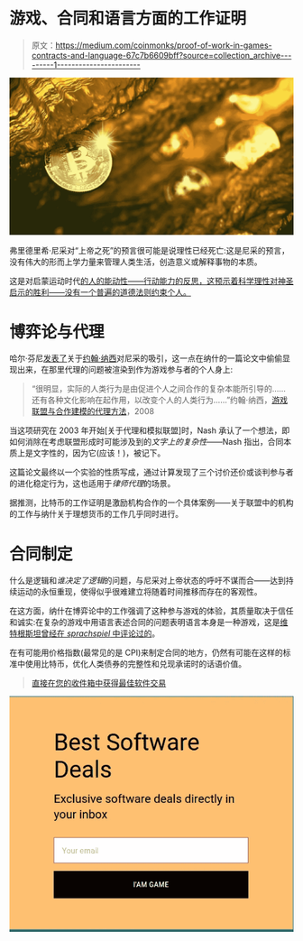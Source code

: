 # 游戏、合同和语言方面的工作证明

> 原文：<https://medium.com/coinmonks/proof-of-work-in-games-contracts-and-language-67c7b6609bff?source=collection_archive---------1----------------------->

![](img/f47f690fc127a7701a3f845563e6e3b6.png)

弗里德里希·尼采对“上帝之死”的预言很可能是说理性已经死亡:这是尼采的预言，没有伟大的形而上学力量来管理人类生活，创造意义或解释事物的本质。

这是对启蒙运动时代[的人的能动性——行动能力的反思，这预示着科学理性对神圣启示的胜利——没有一个普遍的道德法则约束个人。](/@jongulson/le-petit-volontaire-f58843b39bc5)

# 博弈论与代理

哈尔·芬尼[发表了](https://extropians.weidai.com/extropians.1Q02/3146.html)关于[约翰·纳西](https://en.wikipedia.org/wiki/John_Forbes_Nash_Jr.)对尼采的吸引，这一点在纳什的一篇论文中偷偷显现出来，在那里代理的问题被渲染到作为游戏参与者的个人身上:

> “很明显，实际的人类行为是由促进个人之间合作的复杂本能所引导的……还有各种文化影响在起作用，以改变个人的人类行为……”约翰·纳西，[游戏联盟与合作建模的代理方法](http://web.math.princeton.edu/jfnj/texts_and_graphics/Main.Content/VZ.Class.pac.507/Nash2008.AK.pdf)，2008

当这项研究在 2003 年开始[关于代理和模拟联盟]时，Nash 承认了一个想法，即如何消除在考虑联盟形成时可能涉及到的*文字上的复杂性*——Nash 指出，合同本质上是文字性的，因为它(应该！)，被记下。

这篇论文最终以一个实验的性质写成，通过计算发现了三个讨价还价或谈判参与者的进化稳定行为，这也适用于*律师代理*的场景。

据推测，比特币的工作证明是激励机构合作的一个具体案例——关于联盟中的机构的工作与纳什关于理想货币的工作几乎同时进行。

# 合同制定

什么是逻辑和*谁决定了逻辑*的问题，与尼采对上帝状态的呼吁不谋而合——达到持续运动的永恒重现，使得似乎很难建立将随着时间推移而存在的客观性。

在这方面，纳什在博弈论中的工作强调了这种参与游戏的体验，其质量取决于信任和诚实:在复杂的游戏中用语言表述合同的问题表明语言本身是一种游戏，这是[维特根斯坦曾经在 *sprachspiel* 中评论过的](/coinmonks/the-language-of-games-naked-self-interest-in-context-of-central-banking-26d1d01429a4)。

在有可能用价格指数(最常见的是 CPI)来制定合同的地方，仍然有可能在这样的标准中使用比特币，优化人类债券的完整性和兑现承诺时的话语价值。

> [直接在您的收件箱中获得最佳软件交易](https://coincodecap.com/?utm_source=coinmonks)

[![](img/7c0b3dfdcbfea594cc0ae7d4f9bf6fcb.png)](https://coincodecap.com/?utm_source=coinmonks)